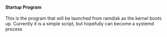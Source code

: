 #### Startup Program
This is the program that will be launched from ramdisk as the kernel boots up. Currently it is a simple script, but hopefully can become a systemd process